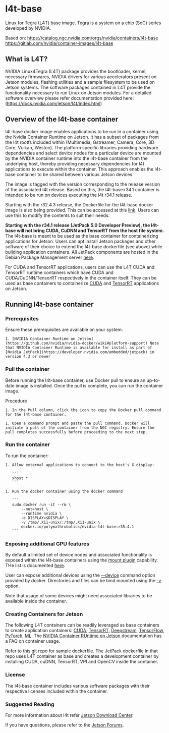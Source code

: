 # l4t-base

Linux for Tegra (L4T) base image. Tegra is a system on a chip (SoC) series
developed by NVIDIA.

Based on:
https://catalog.ngc.nvidia.com/orgs/nvidia/containers/l4t-base
https://gitlab.com/nvidia/container-images/l4t-base

## What is L4T?

NVIDIA Linux4Tegra (L4T) package provides the bootloader, kernel, necessary
firmwares, NVIDIA drivers for various accelerators present on Jetson modules,
flashing utilities and a sample filesystem to be used on Jetson systems. The
software packages contained in L4T provide the functionality necessary to run
Linux on Jetson modules. For a detailed software overview please refer
documentation provided here: (https://docs.nvidia.com/jetson/l4t/index.html)

## Overview of the l4t-base container

l4t-base docker image enables applications to be run in a container using the
Nvidia Container Runtime on Jetson. It has a subset of packages from the l4t
rootfs included within (Multimedia, Gstreamer, Camera, Core, 3D Core, Vulkan,
Weston). The platform specific libraries providing hardware dependencies and
select device nodes for a particular device are mounted by the NVIDIA container
runtime into the l4t-base container from the underlying host, thereby providing
necessary dependencies for l4t applications to execute within the container.
This approach enables the l4t-base container to be shared between various
Jetson devices.

The image is tagged with the version corresponding to the release version of
the associated l4t release. Based on this, the l4t-base:r34.1 container is
intended to be run on devices executing the l4t r34.1 release.

Starting with the r32.4.3 release, the Dockerfile for the l4t-base docker image
is also being provided. This can be accessed at this [link](https://gitlab.com/nvidia/container-images/l4t-base). Users can use this to modify the contents to
suit their needs.

**Starting with the r34.1 release (JetPack 5.0 Developer Preview), the l4t-base
will not bring CUDA, CuDNN and TensorRT from the host file system.** The
l4t-base is meant to be used as the base container for containerizing
applications for Jetson. Users can apt install Jetson packages and other
software of their choice to extend the l4t-base dockerfile (see above) while
building application containers. All JetPack components are hosted in the
Debian Package Management server [here](https://repo.download.nvidia.com/jetson/).

For CUDA and TensorRT applications, users can use the L4T CUDA and TensorRT
runtime containers which have CUDA and CUDA/CuDNN/TensorRT respectively in the
container itself. They can be used as base containers to containerize [CUDA](https://catalog.ngc.nvidia.com/orgs/nvidia/containers/l4t-cuda)
and [TensorRT](https://catalog.ngc.nvidia.com/orgs/nvidia/containers/l4t-tensorrt) applications on Jetson.

## Running l4t-base container

### Prerequisites

Ensure these prerequisites are available on your system:

    1. [NVIDIA Container Runtime on Jetson](https://github.com/nvidia/nvidia-docker/wiki#platform-support) Note that NVIDIA Container Runtime is available for install as part of [Nvidia JetPack](https://developer.nvidia.com/embedded/jetpack) in version 4.3 or newer

### Pull the container

Before running the l4t-base container, use Docker pull to ensure an up-to-date image is installed. Once the pull is complete, you can run the container image.

Procedure

    1. In the Pull column, click the icon to copy the Docker pull command for the l4t-base container.

    1. Open a command prompt and paste the pull command. Docker will initiate a pull of the container from the NGC registry. Ensure the pull completes successfully before proceeding to the next step.

### Run the container

To run the container:

    1. Allow external applications to connect to the host's X display:

       ```
       xhost *
       ```

    1. Run the docker container using the docker command

       ```
       sudo docker run -it --rm \
           --net=host \
           --runtime nvidia \
           -e DISPLAY=$DISPLAY \
           -v /tmp/.X11-unix/:/tmp/.X11-unix \
           docker.io/polymathrobotics/nvidia-l4t-base:r35.4.1
       ```

### Exposing additional GPU features

By default a limited set of device nodes and associated functionality is
exposed within the l4t-base containers using the [mount plugin](https://github.com/NVIDIA/nvidia-docker/wiki/NVIDIA-Container-Runtime-on-Jetson#mount-plugins)
capability. THe list is documented [here](https://github.com/NVIDIA/nvidia-docker/wiki/NVIDIA-Container-Runtime-on-Jetson#supported-devices).

User can expose additional devices using the [--device](https://docs.docker.com/engine/reference/commandline/run/#add-host-device-to-container---device)
command option provided by docker. Directories and files can be bind mounted
using the [-v](https://docs.docker.com/storage/bind-mounts/) option.

Note that usage of some devices might need associated libraries to be available inside the container.

### Creating Containers for Jetson

The following L4T containers can be readily leveraged as base containers to
create application containers: [CUDA](https://catalog.ngc.nvidia.com/orgs/nvidia/containers/l4t-cuda), [TensorRT](https://catalog.ngc.nvidia.com/orgs/nvidia/containers/l4t-tensorrt), [Deepstream](https://catalog.ngc.nvidia.com/orgs/nvidia/containers/deepstream-l4t), [TensorFlow](https://catalog.ngc.nvidia.com/orgs/nvidia/containers/l4t-tensorflow), [PyTorch](https://catalog.ngc.nvidia.com/orgs/nvidia/containers/l4t-pytorch), [ML](https://catalog.ngc.nvidia.com/orgs/nvidia/containers/l4t-ml).
The [NVIDIA Container RUntime on Jetson](https://github.com/nvidia/nvidia-docker/wiki#platform-support) documentation has a FAQ on container usage.

Refer to [this](https://gitlab.com/nvidia/container-images/l4t-jetpack)
git repo for sample dockerfile. The JetPack dockerfile in that repo uses L4T
container as base and creates a development container by installing CUDA,
cuDNN, TensorRT, VPI and OpenCV inside the container.

### License

The l4t-base container includes various software packages with their respective licenses included within the container.

### Suggested Reading

For more information about l4t refer [Jetson Download Center](https://developer.nvidia.com/embedded/downloads).

If you have questions, please refer to the [Jetson Forums](https://devtalk.nvidia.com/default/board/139/embedded-systems/1).
